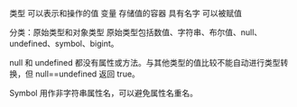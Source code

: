 类型 可以表示和操作的值
变量 存储值的容器 具有名字 可以被赋值

分类：原始类型和对象类型
原始类型包括数值、字符串、布尔值、null、undefined、symbol、bigint。

null 和 undefined 都没有属性或方法。与其他类型的值比较不能自动进行类型转换，但 null==undefined 返回 true。

Symbol 用作非字符串属性名，可以避免属性名重名。
